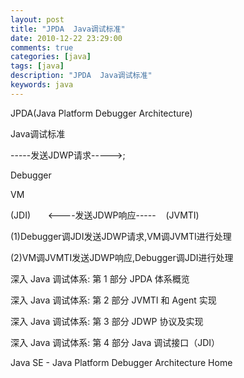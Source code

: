 ```yaml
---
layout: post
title: "JPDA  Java调试标准"
date: 2010-12-22 23:29:00 
comments: true
categories: [java]
tags: [java]
description: "JPDA  Java调试标准"
keywords: java
---
```



 
  JPDA(Java Platform Debugger Architecture)
 
 
  Java调试标准
 
 
 
 
 
 
  -----发送JDWP请求----->;
 
 
  
   Debugger
  
  
   VM
  
 
 
  (JDI)       <----发送JDWP响应-----    (JVMTI)
 
 
 
 
 
 
  (1)Debugger调JDI发送JDWP请求,VM调JVMTI进行处理
 
 
  (2)VM调JVMTI发送JDWP响应,Debugger调JDI进行处理
 
 
 
 
 
 
 
 
  
   深入 Java 调试体系: 第 1 部分 JPDA 体系概览
  
 
 
  
   深入 Java 调试体系: 第 2 部分 JVMTI 和 Agent 实现
  
 
 
  
   深入 Java 调试体系: 第 3 部分 JDWP 协议及实现
  
 
 
  
   深入 Java 调试体系: 第 4 部分 Java 调试接口（JDI）
  
 
 
 
 
  
   Java SE - Java Platform Debugger Architecture Home
  
 
 
 



